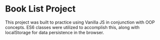 # Book List Project
This project was built to practice using Vanilla JS in conjunction with OOP concepts.  ES6 classes were utilized to accomplish this, along with localStorage for data persistence in the browser.
